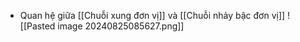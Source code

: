 
- Quan hệ giữa [[Chuỗi xung đơn vị]] và [[Chuỗi nhảy bậc đơn vị]]
![[Pasted image 20240825085627.png]]